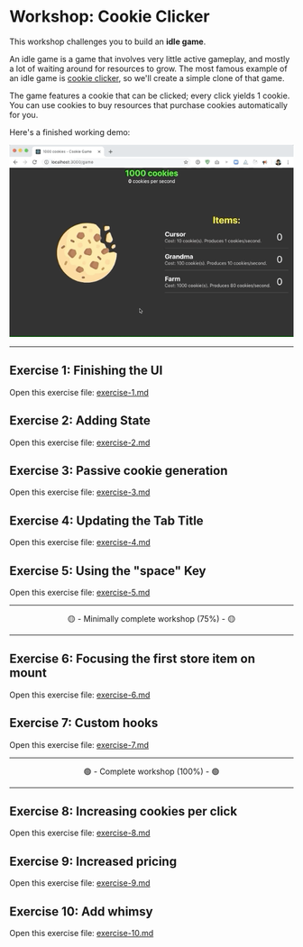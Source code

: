 # Workshop: Cookie Clicker

This workshop challenges you to build an **idle game**.

An idle game is a game that involves very little active gameplay, and mostly a lot of waiting around for resources to grow. The most famous example of an idle game is [cookie clicker](https://orteil.dashnet.org/cookieclicker/), so we'll create a simple clone of that game.

The game features a cookie that can be clicked; every click yields 1 cookie. You can use cookies to buy resources that purchase cookies automatically for you.

Here's a finished working demo:

![working demo](./__lecture/assets/clicker.gif)

---

## Exercise 1: Finishing the UI

Open this exercise file: [exercise-1.md](__workshop/exercise-1.md)

## Exercise 2: Adding State

Open this exercise file: [exercise-2.md](__workshop/exercise-2.md)

## Exercise 3: Passive cookie generation

Open this exercise file: [exercise-3.md](__workshop/exercise-3.md)

## Exercise 4: Updating the Tab Title

Open this exercise file: [exercise-4.md](__workshop/exercise-4.md)

## Exercise 5: Using the "space" Key

Open this exercise file: [exercise-5.md](__workshop/exercise-5.md)

---

<center>🟡 - Minimally complete workshop (75%) - 🟡</center>

---

## Exercise 6: Focusing the first store item on mount

Open this exercise file: [exercise-6.md](__workshop/exercise-6.md)

## Exercise 7: Custom hooks

Open this exercise file: [exercise-7.md](__workshop/exercise-7.md)

---

<center>🟢 - Complete workshop (100%) - 🟢</center>

---

## Exercise 8: Increasing cookies per click

Open this exercise file: [exercise-8.md](__workshop/exercise-8.md)

## Exercise 9: Increased pricing

Open this exercise file: [exercise-9.md](__workshop/exercise-9.md)

## Exercise 10: Add whimsy

Open this exercise file: [exercise-10.md](__workshop/exercise-10.md)
